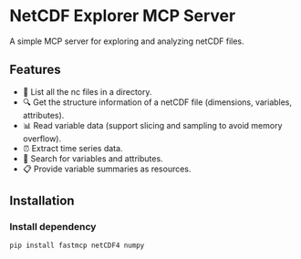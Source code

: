 # NetCDF Explorer MCP Server

A simple MCP server for exploring and analyzing netCDF files.
## Features

- 📁 List all the nc files in a directory.
- 🔍 Get the structure information of a netCDF file (dimensions, variables, attributes).
- 📊 Read variable data (support slicing and sampling to avoid memory overflow).
- ⏰ Extract time series data.
- 🔎 Search for variables and attributes.
- 📋 Provide variable summaries as resources.

## Installation

### Install dependency

```bash
pip install fastmcp netCDF4 numpy